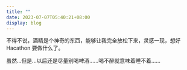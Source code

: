 ```yaml
---
title: ""
date: 2023-07-07T05:40:21+08:00
display: blog
---
```

<!-- status: sow, grow, mature (completion: sow < grow < mature ) -->

不得不说，酒精是个神奇的东西，能够让我完全放松下来，灵感一现，想好 Hacathon 要做什么了。

虽然...但是...以后还是尽量别喝啤酒......喝不醉就意味着睡不着......
